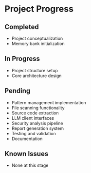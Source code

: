 # Project Progress

## Completed
- Project conceptualization
- Memory bank initialization

## In Progress
- Project structure setup
- Core architecture design

## Pending
- Pattern management implementation
- File scanning functionality
- Source code extraction
- LLM client interfaces
- Security analysis pipeline
- Report generation system
- Testing and validation
- Documentation

## Known Issues
- None at this stage
